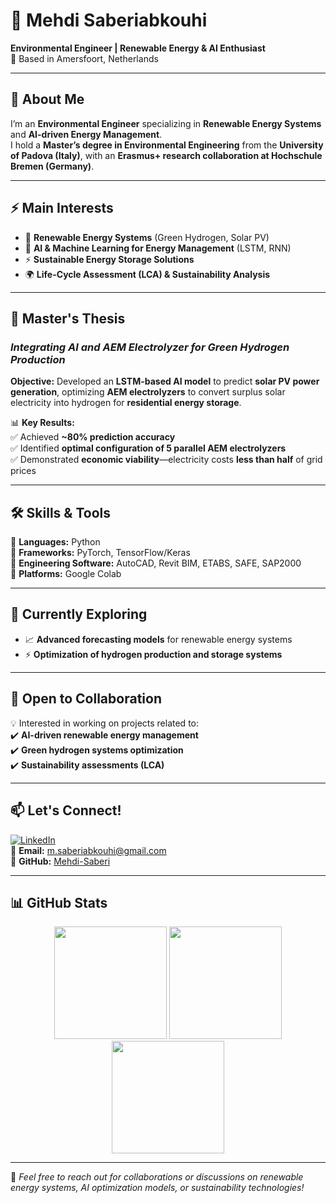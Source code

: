 # 🚀 Mehdi Saberiabkouhi  

**Environmental Engineer | Renewable Energy & AI Enthusiast**  
📍 Based in Amersfoort, Netherlands  

---

## 👋 About Me  
I’m an **Environmental Engineer** specializing in **Renewable Energy Systems** and **AI-driven Energy Management**.  
I hold a **Master’s degree in Environmental Engineering** from the **University of Padova (Italy)**, with an **Erasmus+ research collaboration at Hochschule Bremen (Germany)**.  

---

## ⚡ Main Interests  
- 🔋 **Renewable Energy Systems** (Green Hydrogen, Solar PV)  
- 🤖 **AI & Machine Learning for Energy Management** (LSTM, RNN)  
- ⚡ **Sustainable Energy Storage Solutions**  
- 🌍 **Life-Cycle Assessment (LCA) & Sustainability Analysis**  

---

## 🔬 Master's Thesis  
### *Integrating AI and AEM Electrolyzer for Green Hydrogen Production*  
**Objective:** Developed an **LSTM-based AI model** to predict **solar PV power generation**, optimizing **AEM electrolyzers** to convert surplus solar electricity into hydrogen for **residential energy storage**.  

📊 **Key Results:**  
✅ Achieved **~80% prediction accuracy**  
✅ Identified **optimal configuration of 5 parallel AEM electrolyzers**  
✅ Demonstrated **economic viability**—electricity costs **less than half** of grid prices  

---

## 🛠️ Skills & Tools  
🔹 **Languages:** Python  
🔹 **Frameworks:** PyTorch, TensorFlow/Keras  
🔹 **Engineering Software:** AutoCAD, Revit BIM, ETABS, SAFE, SAP2000  
🔹 **Platforms:** Google Colab  

---

## 🌱 Currently Exploring  
- 📈 **Advanced forecasting models** for renewable energy systems  
- ⚡ **Optimization of hydrogen production and storage systems**  

---

## 🤝 Open to Collaboration  
💡 Interested in working on projects related to:  
✔️ **AI-driven renewable energy management**  
✔️ **Green hydrogen systems optimization**  
✔️ **Sustainability assessments (LCA)**  

---

## 📫 Let's Connect!  
[![LinkedIn](https://img.shields.io/badge/LinkedIn-Profile-blue?style=flat&logo=linkedin)](https://www.linkedin.com/in/mehdi-saberiabkouhi)  
📧 **Email:** [m.saberiabkouhi@gmail.com](mailto:m.saberiabkouhi@gmail.com)  
🔗 **GitHub:** [Mehdi-Saberi](https://github.com/Mehdi-Saberi)  

---

## 📊 GitHub Stats  
<div align="center">
  <img height="180em" src="https://github-readme-streak-stats.herokuapp.com/?user=Mehdi-Saberi&theme=transparent&hide_border=true"/>
  <img height="180em" src="https://github-readme-stats.vercel.app/api?username=Mehdi-Saberi&show_icons=true&theme=transparent&hide_border=true"/>
  <img height="180em" src="https://github-readme-stats.vercel.app/api/top-langs/?username=Mehdi-Saberi&layout=compact&theme=transparent&hide_border=true"/>
</div>

---

🚀 *Feel free to reach out for collaborations or discussions on renewable energy systems, AI optimization models, or sustainability technologies!*  
